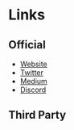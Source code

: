 # Links

## Official

* [Website](https://scandao.com)
* [Twitter](https://twitter.com/ScanDAO)
* [Medium](https://scandao.medium.com)
* [Discord](https://discord.gg/ythKKHq634)

## Third Party


